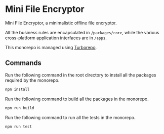 # Mini File Encryptor

Mini File Encryptor, a minimalistic offline file encryptor.

All the business rules are encapsulated in `/packages/core`, while the various cross-platform application interfaces are in `/apps`.

This monorepo is managed using [Turborepo](https://turbo.build/repo).

## Commands

Run the following command in the root directory to install all the packages required by the monorepo.

```bash
npm install
```

Run the following command to build all the packages in the monorepo.

```bash
npm run build
```

Run the following command to run all the tests in the monorepo.

```bash
npm run test
```
